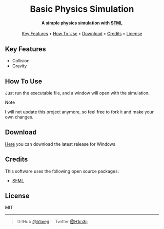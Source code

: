 <h1 align="center">
  <br>
  Basic Physics Simulation
  <br>
</h1>

<h4 align="center">A simple physics simulation with <a href="https://www.sfml-dev.org/index.php" target="_blank">SFML</a></h4>

<p align="center">
  <a href="#key-features">Key Features</a> •
  <a href="#how-to-use">How To Use</a> •
  <a href="#download">Download</a> •
  <a href="#credits">Credits</a> •
  <a href="#license">License</a>
</p>

## Key Features

- Collision
- Gravity

## How To Use

Just run the executable file, and a window will open with the simulation.

> [!NOTE]
> I will not update this project anymore, so feel free to fork it and make your own changes.

## Download

[Here](https://github.com/h1meji/BasicPhysicsSimulation/releases/) you can download the latest release for Windows.

## Credits

This software uses the following open source packages:

- [SFML](https://www.sfml-dev.org/index.php)

## License

MIT

---

> GitHub [@h1meji](https://github.com/h1meji) &nbsp;&middot;&nbsp;
> Twitter [@H1m3ji](https://twitter.com/H1m3ji)

